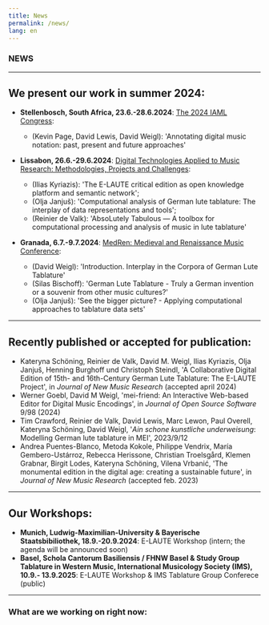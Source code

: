 ```yaml
---
title: News
permalink: /news/
lang: en 
---
```

### NEWS

___
## We present our work in summer 2024:

- **Stellenbosch, South Africa, 23.6.-28.6.2024**: [The 2024 IAML Congress](https://www.iaml.info/congresses/2024-stellenbosch):
  - (Kevin Page, David Lewis, David Weigl): 'Annotating digital music notation: past, present and future approaches'  
   
- **Lissabon, 26.6.-29.6.2024**: [Digital Technologies Applied to Music Research: Methodologies, Projects and Challenges](https://echoes.fcsh.unl.pt/conference-info/):
  - (Ilias Kyriazis): 'The E-LAUTE critical edition as open knowledge platform and semantic network';
  - (Olja Janjuš): 'Computational analysis of German lute tablature: The interplay of data representations and tools';
  - (Reinier de Valk): 'AbsoLutely Tabulous — A toolbox for computational processing and analysis of music in lute tablature'
 
- **Granada, 6.7.-9.7.2024**: [MedRen: Medieval and Renaissance Music Conference](https://www.medren2024.com):
  - (David Weigl): 'Introduction. Interplay in the Corpora of German Lute Tablature'  
  - (Silas Bischoff): 'German Lute Tablature - Truly a German invention or a souvenir from other music cultures?'
  - (Olja Janjuš): 'See the bigger picture? - Applying computational approaches to tablature data sets'
___
## Recently published or accepted for publication:  
- Kateryna Schöning, Reinier de Valk, David M. Weigl, Ilias Kyriazis, Olja Janjuš, Henning Burghoff und Christoph Steindl, 'A Collaborative Digital Edition of 15th- and 16th-Century German Lute Tablature: The E-LAUTE Project', in _Journal of New Music Research_ (accepted april 2024)
- Werner Goebl, David M Weigl, 'mei-friend: An Interactive Web-based Editor for Digital Music Encodings', in _Journal of Open Source Software_ 9/98 (2024)  
- Tim Crawford, Reinier de Valk, David Lewis, Marc Lewon, Paul Overell, Kateryna Schöning, David Weigl, '_Ain schone kunstliche underweisung_: Modelling German lute tablature in MEI', 2023/9/12
- Andrea Puentes-Blanco, Metoda Kokole, Philippe Vendrix, María Gembero-Ustárroz, Rebecca Herissone, Christian Troelsgård, Klemen Grabnar, Birgit Lodes, Kateryna Schöning, Vilena Vrbanić, 'The monumental edition in the digital age: creating a sustainable future', in _Journal of New Music Research_ (accepted feb. 2023)

___
## Our Workshops:
- **Munich, Ludwig-Maximilian-University & Bayerische Staatsbibiliothek, 18.9.-20.9.2024**: E-LAUTE Workshop (intern; the agenda will be announced soon)
- **Basel, Schola Cantorum Basiliensis / FHNW Basel & Study Group Tablature in Western Music, International Musicology Society (IMS), 10.9.- 13.9.2025**: E-LAUTE Workshop & IMS Tablature Group Conferece (public)     
___
### What are we working on right now:
